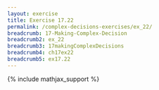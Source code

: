 ```yaml
---
layout: exercise
title: Exercise 17.22
permalink: /complex-decisions-exercises/ex_22/
breadcrumb: 17-Making-Complex-Decision
breadcrumb2: ex_22
breadcrumb3: 17makingComplexDecisions
breadcrumb4: ch17ex22
breadcrumb5: ex17.22
---
```


{% include mathjax_support %}

